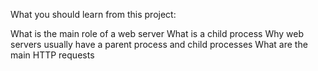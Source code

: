 What you should learn from this project:

What is the main role of a web server
What is a child process
Why web servers usually have a parent process and child processes
What are the main HTTP requests

